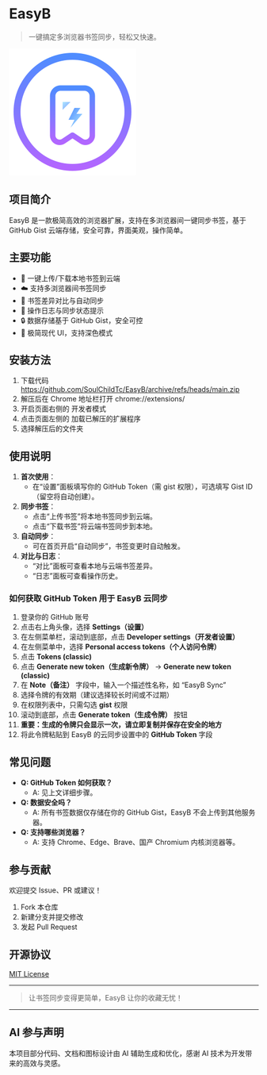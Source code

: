# EasyB

> 一键搞定多浏览器书签同步，轻松又快速。

![EasyB Logo](images/easyb-icon.svg)

## 项目简介
EasyB 是一款极简高效的浏览器扩展，支持在多浏览器间一键同步书签，基于 GitHub Gist 云端存储，安全可靠，界面美观，操作简单。

## 主要功能
- 🚀 一键上传/下载本地书签到云端
- ☁️ 支持多浏览器间书签同步
- 🔄 书签差异对比与自动同步
- 📝 操作日志与同步状态提示
- 🔒 数据存储基于 GitHub Gist，安全可控
- 🌈 极简现代 UI，支持深色模式

## 安装方法
1. 下载代码 https://github.com/SoulChildTc/EasyB/archive/refs/heads/main.zip
2. 解压后在 Chrome 地址栏打开 chrome://extensions/
3. 开启页面右侧的 开发者模式
4. 点击页面左侧的 加载已解压的扩展程序
5. 选择解压后的文件夹

## 使用说明
1. **首次使用**：
   - 在“设置”面板填写你的 GitHub Token（需 gist 权限），可选填写 Gist ID（留空将自动创建）。
2. **同步书签**：
   - 点击“上传书签”将本地书签同步到云端。
   - 点击“下载书签”将云端书签同步到本地。
3. **自动同步**：
   - 可在首页开启“自动同步”，书签变更时自动触发。
4. **对比与日志**：
   - “对比”面板可查看本地与云端书签差异。
   - “日志”面板可查看操作历史。

### 如何获取 GitHub Token 用于 EasyB 云同步

1. 登录你的 GitHub 账号
2. 点击右上角头像，选择 **Settings（设置）**
3. 在左侧菜单栏，滚动到底部，点击 **Developer settings（开发者设置）**
4. 在左侧菜单中，选择 **Personal access tokens（个人访问令牌）**
5. 点击 **Tokens (classic)**
6. 点击 **Generate new token（生成新令牌）** → **Generate new token (classic)**
7. 在 **Note（备注）** 字段中，输入一个描述性名称，如 “EasyB Sync”
8. 选择令牌的有效期（建议选择较长时间或不过期）
9. 在权限列表中，只需勾选 **gist** 权限
10. 滚动到底部，点击 **Generate token（生成令牌）** 按钮
11. **重要：生成的令牌只会显示一次，请立即复制并保存在安全的地方**
12. 将此令牌粘贴到 EasyB 的云同步设置中的 **GitHub Token** 字段

## 常见问题
- **Q: GitHub Token 如何获取？**
  - A: 见上文详细步骤。
- **Q: 数据安全吗？**
  - A: 所有书签数据仅存储在你的 GitHub Gist，EasyB 不会上传到其他服务器。
- **Q: 支持哪些浏览器？**
  - A: 支持 Chrome、Edge、Brave、国产 Chromium 内核浏览器等。

## 参与贡献
欢迎提交 Issue、PR 或建议！

1. Fork 本仓库
2. 新建分支并提交修改
3. 发起 Pull Request

## 开源协议

[MIT License](LICENSE)

---

> 让书签同步变得更简单，EasyB 让你的收藏无忧！

---

## AI 参与声明

本项目部分代码、文档和图标设计由 AI 辅助生成和优化，感谢 AI 技术为开发带来的高效与灵感。
